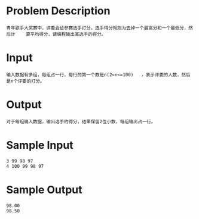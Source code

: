 # Problem Description
	青年歌手大奖赛中，评委会给参赛选手打分。选手得分规则为去掉一个最高分和一个最低分，然后计	算平均得分，请编程输出某选手的得分。
 

# Input
	输入数据有多组，每组占一行，每行的第一个数是n(2<n<=100)	，表示评委的人数，然后是n个评委的打分。
 

# Output
	对于每组输入数据，输出选手的得分，结果保留2位小数，每组输出占一行。
 

# Sample Input
	3 99 98 97
	4 100 99 98 97
 

# Sample Output
	98.00
	98.50